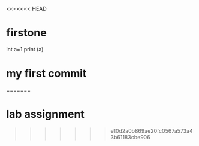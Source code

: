 <<<<<<< HEAD
# firstone
int a=1
print (a)
# my first commit
=======
# lab assignment
>>>>>>> e10d2a0b869ae20fc0567a573a43b61183cbe906
